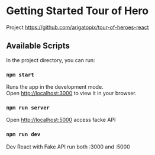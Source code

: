# Getting Started Tour of Hero

Project https://github.com/arigatopix/tour-of-heroes-react

## Available Scripts

In the project directory, you can run:

### `npm start`

Runs the app in the development mode.\
Open [http://localhost:3000](http://localhost:3000) to view it in your browser.

### `npm run server`

Open [http://localhost:5000](http://localhost:5000) access facke API

### `npm run dev`

Dev React with Fake API run both :3000 and :5000
